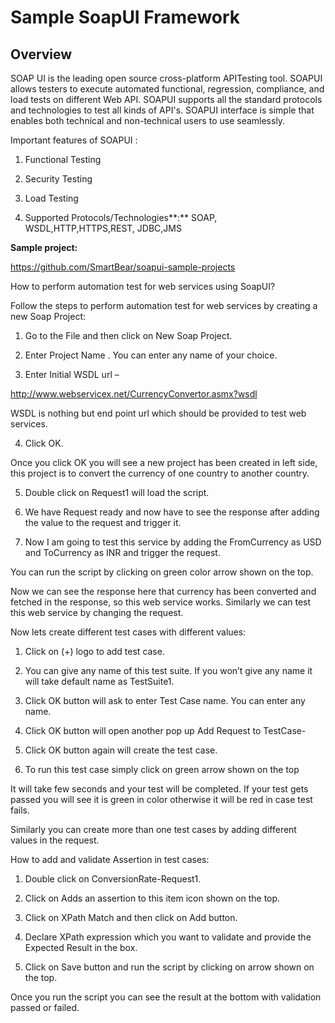 # Sample SoapUI Framework

## **Overview**

SOAP UI is the leading open source cross-platform APITesting tool.
SOAPUI allows testers to execute automated functional, regression,
compliance, and load tests on different Web API. SOAPUI supports all the
standard protocols and technologies to test all kinds of API's. SOAPUI
interface is simple that enables both technical and non-technical users
to use seamlessly.

Important features of SOAPUI :

1) Functional Testing 

2) Security Testing

3) Load Testing

4) Supported Protocols/Technologies**:** SOAP, WSDL,HTTP,HTTPS,REST,
JDBC,JMS

  

**Sample project:**

<https://github.com/SmartBear/soapui-sample-projects>

How to perform automation test for web services using SoapUI?

Follow the steps to perform automation test for web services by creating
a new Soap Project:

1) Go to the File and then click on New Soap Project.

[](http://testingfreak.com/wp-content/uploads/2015/07/soap2.png)

[](http://testingfreak.com/wp-content/uploads/2015/07/soap3.png)

2) Enter Project Name . You can enter any name of your choice.

3) Enter Initial WSDL url –

http://www.webservicex.net/CurrencyConvertor.asmx?wsdl

WSDL is nothing but end point url which should be provided to test web
services.

[](http://testingfreak.com/wp-content/uploads/2015/07/soap4.png)

4) Click OK.

Once you click OK you will see a new project has been created in left
side, this project is to convert the currency of one country to another
country.

[](http://testingfreak.com/wp-content/uploads/2015/07/soap5.png)

5) Double click on Request1 will load the script.

[](http://testingfreak.com/wp-content/uploads/2015/07/soap6.png)

6) We have Request ready and now have to see the response after adding
the value to the request and trigger it.

7) Now I am going to test this service by adding the FromCurrency as USD
and ToCurrency as INR and trigger the request.

[](http://testingfreak.com/wp-content/uploads/2015/07/soap7.png)

You can run the script by clicking on green color arrow shown on the
top.

Now we can see the response here that currency has been converted and
fetched in the response, so this web service works. Similarly we can
test this web service by changing the request.

Now lets create different test cases with different values:

1) Click on (+) logo to add test case.

[](http://testingfreak.com/wp-content/uploads/2015/07/soap8.png)

[](http://testingfreak.com/wp-content/uploads/2015/07/soap9.png)

2) You can give any name of this test suite. If you won’t give any name
it will take default name as TestSuite1.

3) Click OK button will ask to enter Test Case name. You can enter any
name.

[](http://testingfreak.com/wp-content/uploads/2015/07/soap10.png)

4) Click OK button will open another pop up Add Request to TestCase-

[](http://testingfreak.com/wp-content/uploads/2015/07/soap11.png)

5) Click OK button again will create the test case.

[](http://testingfreak.com/wp-content/uploads/2015/07/soap12.png)

6) To run this test case simply click on green arrow shown on the top

It will take few seconds and your test will be completed. If your test
gets passed you will see it is green in color otherwise it will be red
in case test fails.

[](http://testingfreak.com/wp-content/uploads/2015/07/soap13.png)

Similarly you can create more than one test cases by adding different
values in the request.

How to add and validate Assertion in test cases:

1) Double click on ConversionRate-Request1.

2) Click on Adds an assertion to this item icon shown on the top.

[](http://testingfreak.com/wp-content/uploads/2015/07/soap14.png)

3) Click on XPath Match and then click on Add button.

[](http://testingfreak.com/wp-content/uploads/2015/07/soap15.png)

4) Declare XPath expression which you want to validate and provide the
Expected Result in the box.

[](http://testingfreak.com/wp-content/uploads/2015/07/soap16.png)

5) Click on Save button and run the script by clicking on arrow shown on
the top.

[](http://testingfreak.com/wp-content/uploads/2015/07/soap17.png)

Once you run the script you can see the result at the bottom with
validation passed or failed.

[](http://testingfreak.com/wp-content/uploads/2015/07/soap18.png)
